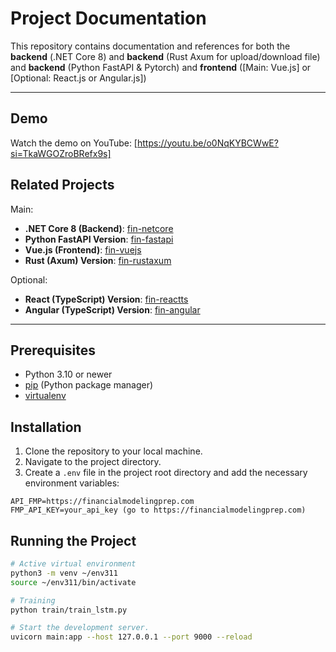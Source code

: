 # Project Documentation

This repository contains documentation and references for both the **backend** (.NET Core 8) and **backend** (Rust Axum for upload/download file) 
and **backend** (Python FastAPI & Pytorch) and **frontend** ([Main: Vue.js] or [Optional: React.js or Angular.js])

---

## Demo

Watch the demo on YouTube: [https://youtu.be/o0NqKYBCWwE?si=TkaWGOZroBRefx9s]

## Related Projects

Main:
- **.NET Core 8 (Backend)**: [fin-netcore](https://github.com/HairulDev/fin-netcore)
- **Python FastAPI Version**: [fin-fastapi](https://github.com/HairulDev/fin-fastapi)
- **Vue.js (Frontend)**: [fin-vuejs](https://github.com/HairulDev/fin-vuejs)
- **Rust (Axum) Version**: [fin-rustaxum](https://github.com/HairulDev/fin-rustaxum)

Optional:
- **React (TypeScript) Version**: [fin-reactts](https://github.com/HairulDev/fin-reactts)
- **Angular (TypeScript) Version**: [fin-angular](https://github.com/HairulDev/fin-angular)

---

## Prerequisites
- Python 3.10 or newer
- [pip](https://pip.pypa.io/) (Python package manager)
- [virtualenv](https://virtualenv.pypa.io/)

## Installation
1. Clone the repository to your local machine.
2. Navigate to the project directory.
3. Create a `.env` file in the project root directory and add the necessary environment variables:

```env
API_FMP=https://financialmodelingprep.com
FMP_API_KEY=your_api_key (go to https://financialmodelingprep.com)
```

## Running the Project

```bash
# Active virtual environment
python3 -m venv ~/env311
source ~/env311/bin/activate
```


```bash
# Training
python train/train_lstm.py
```

```bash
# Start the development server.
uvicorn main:app --host 127.0.0.1 --port 9000 --reload
```

